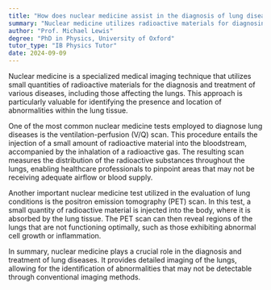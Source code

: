```yaml
---
title: "How does nuclear medicine assist in the diagnosis of lung diseases?"
summary: "Nuclear medicine utilizes radioactive materials for diagnosing lung diseases, providing valuable insights into lung function and health through advanced imaging techniques."
author: "Prof. Michael Lewis"
degree: "PhD in Physics, University of Oxford"
tutor_type: "IB Physics Tutor"
date: 2024-09-09
---
```


Nuclear medicine is a specialized medical imaging technique that utilizes small quantities of radioactive materials for the diagnosis and treatment of various diseases, including those affecting the lungs. This approach is particularly valuable for identifying the presence and location of abnormalities within the lung tissue.

One of the most common nuclear medicine tests employed to diagnose lung diseases is the ventilation-perfusion (V/Q) scan. This procedure entails the injection of a small amount of radioactive material into the bloodstream, accompanied by the inhalation of a radioactive gas. The resulting scan measures the distribution of the radioactive substances throughout the lungs, enabling healthcare professionals to pinpoint areas that may not be receiving adequate airflow or blood supply.

Another important nuclear medicine test utilized in the evaluation of lung conditions is the positron emission tomography (PET) scan. In this test, a small quantity of radioactive material is injected into the body, where it is absorbed by the lung tissue. The PET scan can then reveal regions of the lungs that are not functioning optimally, such as those exhibiting abnormal cell growth or inflammation.

In summary, nuclear medicine plays a crucial role in the diagnosis and treatment of lung diseases. It provides detailed imaging of the lungs, allowing for the identification of abnormalities that may not be detectable through conventional imaging methods.
    